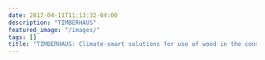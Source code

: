 ```yaml
---
date: 2017-04-11T11:13:32-04:00
description: "TIMBERHAUS"
featured_image: "/images/"
tags: []
title: "TIMBERHAUS: Climate-smart solutions for use of wood in the construction sector"
---
```


